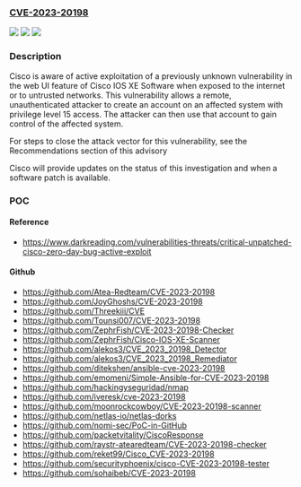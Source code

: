 ### [CVE-2023-20198](https://cve.mitre.org/cgi-bin/cvename.cgi?name=CVE-2023-20198)
![](https://img.shields.io/static/v1?label=Product&message=Cisco%20IOS%20XE%20Software&color=blue)
![](https://img.shields.io/static/v1?label=Version&message=%3D%20N%2FA%20&color=brighgreen)
![](https://img.shields.io/static/v1?label=Vulnerability&message=n%2Fa&color=brighgreen)

### Description

Cisco is aware of active exploitation of a previously unknown vulnerability in the web UI feature of Cisco IOS XE Software when exposed to the internet or to untrusted networks. This vulnerability allows a remote, unauthenticated attacker to create an account on an affected system with privilege level 15 access. The attacker can then use that account to gain control of the affected system. For steps to close the attack vector for this vulnerability, see the Recommendations section of this advisory  Cisco will provide updates on the status of this investigation and when a software patch is available.

### POC

#### Reference
- https://www.darkreading.com/vulnerabilities-threats/critical-unpatched-cisco-zero-day-bug-active-exploit

#### Github
- https://github.com/Atea-Redteam/CVE-2023-20198
- https://github.com/JoyGhoshs/CVE-2023-20198
- https://github.com/Threekiii/CVE
- https://github.com/Tounsi007/CVE-2023-20198
- https://github.com/ZephrFish/CVE-2023-20198-Checker
- https://github.com/ZephrFish/Cisco-IOS-XE-Scanner
- https://github.com/alekos3/CVE_2023_20198_Detector
- https://github.com/alekos3/CVE_2023_20198_Remediator
- https://github.com/ditekshen/ansible-cve-2023-20198
- https://github.com/emomeni/Simple-Ansible-for-CVE-2023-20198
- https://github.com/hackingyseguridad/nmap
- https://github.com/iveresk/cve-2023-20198
- https://github.com/moonrockcowboy/CVE-2023-20198-scanner
- https://github.com/netlas-io/netlas-dorks
- https://github.com/nomi-sec/PoC-in-GitHub
- https://github.com/packetvitality/CiscoResponse
- https://github.com/raystr-atearedteam/CVE-2023-20198-checker
- https://github.com/reket99/Cisco_CVE-2023-20198
- https://github.com/securityphoenix/cisco-CVE-2023-20198-tester
- https://github.com/sohaibeb/CVE-2023-20198

